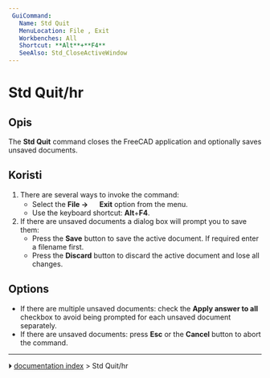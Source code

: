 ```yaml
---
 GuiCommand:
   Name: Std Quit
   MenuLocation: File , Exit
   Workbenches: All
   Shortcut: **Alt**+**F4**
   SeeAlso: Std_CloseActiveWindow
---
```


# Std Quit/hr



## Opis

The **Std Quit** command closes the FreeCAD application and optionally saves unsaved documents.



## Koristi

1.  There are several ways to invoke the command:
    -   Select the **File → <img src="images/Std_Quit.svg" width=16px> Exit** option from the menu.
    -   Use the keyboard shortcut: **Alt**+**F4**.
2.  If there are unsaved documents a dialog box will prompt you to save them:
    -   Press the **Save** button to save the active document. If required enter a filename first.
    -   Press the **Discard** button to discard the active document and lose all changes.

## Options

-   If there are multiple unsaved documents: check the **Apply answer to all** checkbox to avoid being prompted for each unsaved document separately.
-   If there are unsaved documents: press **Esc** or the **Cancel** button to abort the command.



---
⏵ [documentation index](../README.md) > Std Quit/hr
